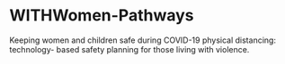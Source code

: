 # WITHWomen-Pathways
Keeping women and children safe during COVID-19 physical distancing: technology- based safety planning for those living with violence.
